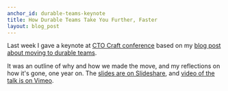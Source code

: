 ```yaml
---
anchor_id: durable-teams-keynote
title: How Durable Teams Take You Further, Faster
layout: blog_post
---
```


Last week I gave a keynote at [CTO Craft conference](https://conference.ctocraft.com) based on my [blog post about moving to durable teams](https://medium.com/ft-product-technology/unlocking-value-with-durable-teams-a70efb435a19).

It was an outline of why and how we made the move, and my reflections on how it's gone, one year on. The [slides are on Slideshare](https://www.slideshare.net/annashipman/how-durable-teams-take-you-further-faster), and [video of the talk is on Vimeo](https://vimeo.com/showcase/7882845/video/488034792).
